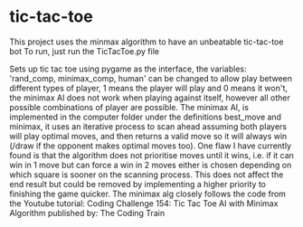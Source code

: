 # tic-tac-toe

This project uses the minmax algorithm to have an unbeatable tic-tac-toe bot
To run, just run the TicTacToe.py file


Sets up tic tac toe using pygame as the interface,
the variables: 'rand_comp, minimax_comp, human' can be changed
to allow play between different types of player,
1 means the player will play and 0 means it won't,
the minimax AI does not work when playing against itself,
however all other possible combinations of player are possible.
The minimax AI, is implemented in the computer folder under the
definitions best_move and minimax, it uses an iterative process
to scan ahead assuming both players will play optimal moves,
and then returns a valid move so it will always win (/draw if the
opponent makes optimal moves too).
One flaw I have currently found is that the algorithm does not prioritise
moves until it wins, i.e. if it can win in 1 move but can force a win in 2 moves
either is chosen depending on which square is sooner on the scanning process.
This does not affect the end result but could be removed by implementing a higher
priority to finishing the game quicker.
The minimax alg closely follows the code from the Youtube tutorial:
Coding Challenge 154: Tic Tac Toe AI with Minimax Algorithm
published by: The Coding Train
